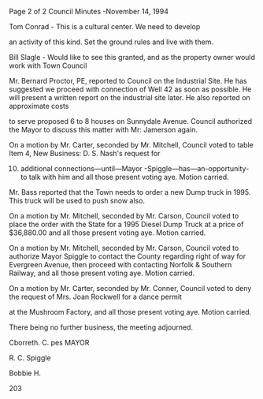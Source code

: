 Page 2 of 2
Council Minutes -November 14, 1994

Tom Conrad - This is a cultural center. We need to develop

an activity of this kind. Set the ground rules
and live with them.

Bill Slagle - Would like to see this granted, and as the
property owner would work with Town Council

Mr. Bernard Proctor, PE, reported to Council on the Industrial
Site. He has suggested we proceed with connection of Well 42 as
soon as possible. He will present a written report on the
industrial site later. He also reported on approximate costs

to serve proposed 6 to 8 houses on Sunnydale Avenue. Council
authorized the Mayor to discuss this matter with Mr: Jamerson
again.

On a motion by Mr. Carter, seconded by Mr. Mitchell, Council
voted to table Item 4, New Business: D. S. Nash's request for

10. additional connections—until—Mayor -Spiggle—has—an-opportunity-
to talk with him and all those present voting aye. Motion
carried.

Mr. Bass reported that the Town needs to order a new Dump truck
in 1995. This truck will be used to push snow also.

On a motion by Mr. Mitchell, seconded by Mr. Carson, Council
voted to place the order with the State for a 1995 Diesel Dump
Truck at a price of $36,880.00 and all those present voting aye.
Motion carried.

On a motion by Mr. Mitchell, seconded by Mr. Carson, Council
voted to authorize Mayor Spiggle to contact the County regarding
right of way for Evergreen Avenue, then proceed with contacting
Norfolk & Southern Railway, and all those present voting aye.
Motion carried.

On a motion by Mr. Carter, seconded by Mr. Conner, Council voted
to deny the request of Mrs. Joan Rockwell for a dance permit

at the Mushroom Factory, and all those present voting aye.
Motion carried.

There being no further business, the meeting adjourned.

Cborreth. C. pes MAYOR

R. C. Spiggle

Bobbie H.

203


